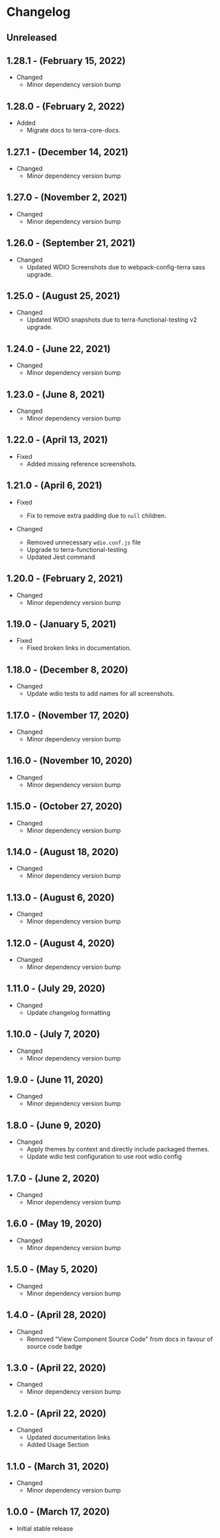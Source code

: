 # Changelog

## Unreleased

## 1.28.1 - (February 15, 2022)

* Changed
  * Minor dependency version bump

## 1.28.0 - (February 2, 2022)

* Added
  * Migrate docs to terra-core-docs.

## 1.27.1 - (December 14, 2021)

* Changed
  * Minor dependency version bump

## 1.27.0 - (November 2, 2021)

* Changed
  * Minor dependency version bump

## 1.26.0 - (September 21, 2021)

* Changed
  * Updated WDIO Screenshots due to webpack-config-terra sass upgrade.

## 1.25.0 - (August 25, 2021)

* Changed
  * Updated WDIO snapshots due to terra-functional-testing v2 upgrade.

## 1.24.0 - (June 22, 2021)

* Changed
  * Minor dependency version bump

## 1.23.0 - (June 8, 2021)

* Changed
  * Minor dependency version bump

## 1.22.0 - (April 13, 2021)

* Fixed
  * Added missing reference screenshots.

## 1.21.0 - (April 6, 2021)

* Fixed
  * Fix to remove extra padding due to `null` children.

* Changed
  * Removed unnecessary `wdio.conf.js` file
  * Upgrade to terra-functional-testing
  * Updated Jest command

## 1.20.0 - (February 2, 2021)

* Changed
  * Minor dependency version bump

## 1.19.0 - (January 5, 2021)

* Fixed
  * Fixed broken links in documentation.

## 1.18.0 - (December 8, 2020)

* Changed
  * Update wdio tests to add names for all screenshots.

## 1.17.0 - (November 17, 2020)

* Changed
  * Minor dependency version bump

## 1.16.0 - (November 10, 2020)

* Changed
  * Minor dependency version bump

## 1.15.0 - (October 27, 2020)

* Changed
  * Minor dependency version bump

## 1.14.0 - (August 18, 2020)

* Changed
  * Minor dependency version bump

## 1.13.0 - (August 6, 2020)

* Changed
  * Minor dependency version bump

## 1.12.0 - (August 4, 2020)

* Changed
  * Minor dependency version bump

## 1.11.0 - (July 29, 2020)

* Changed
  * Update changelog formatting

## 1.10.0 - (July 7, 2020)

* Changed
  * Minor dependency version bump

## 1.9.0 - (June 11, 2020)

* Changed
  * Minor dependency version bump

## 1.8.0 - (June 9, 2020)

* Changed
  * Apply themes by context and directly include packaged themes.
  * Update wdio test configuration to use root wdio config

## 1.7.0 - (June 2, 2020)

* Changed
  * Minor dependency version bump

## 1.6.0 - (May 19, 2020)

* Changed
  * Minor dependency version bump

## 1.5.0 - (May 5, 2020)

* Changed
  * Minor dependency version bump

## 1.4.0 - (April 28, 2020)

* Changed
  * Removed "View Component Source Code" from docs in favour of source code badge

## 1.3.0 - (April 22, 2020)

* Changed
  * Minor dependency version bump

## 1.2.0 - (April 22, 2020)

* Changed
  * Updated documentation links
  * Added Usage Section

## 1.1.0 - (March 31, 2020)

* Changed
  * Minor dependency version bump

## 1.0.0 - (March 17, 2020)

* Initial stable release
